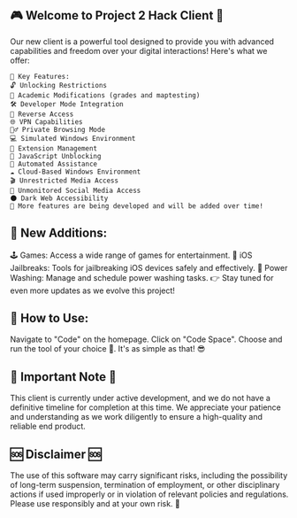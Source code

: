 ## 🎮 Welcome to Project 2 Hack Client 🎉
Our new client is a powerful tool designed to provide you with advanced capabilities and freedom over your digital interactions! Here's what we offer:

    🚀 Key Features:
    🔓 Unlocking Restrictions
    🏫 Academic Modifications (grades and maptesting)
    🛠️ Developer Mode Integration
    🔁 Reverse Access
    🌐 VPN Capabilities
    🕵️‍♂️ Private Browsing Mode
    💻 Simulated Windows Environment
    🔧 Extension Management
    🚫 JavaScript Unblocking
    🤖 Automated Assistance
    ☁️ Cloud-Based Windows Environment
    🎬 Unrestricted Media Access
    📱 Unmonitored Social Media Access
    🌑 Dark Web Accessibility
    🔧 More features are being developed and will be added over time!

## 🌟 New Additions:
🕹️ Games: Access a wide range of games for entertainment.
🔧 iOS Jailbreaks: Tools for jailbreaking iOS devices safely and effectively.
🚿 Power Washing: Manage and schedule power washing tasks.
👉 Stay tuned for even more updates as we evolve this project!

## 🔰 How to Use:
Navigate to "Code" on the homepage.
Click on "Code Space".
Choose and run the tool of your choice 🎉.
It's as simple as that! 😎

## 🔴 Important Note 🔴
This client is currently under active development, and we do not have a definitive timeline for completion at this time. We appreciate your patience and understanding as we work diligently to ensure a high-quality and reliable end product.

## 🆘 Disclaimer 🆘
The use of this software may carry significant risks, including the possibility of long-term suspension, termination of employment, or other disciplinary actions if used improperly or in violation of relevant policies and regulations. Please use responsibly and at your own risk. 🚨


